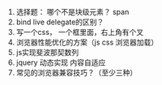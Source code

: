 1. 选择题： 哪个不是块级元素？ span
2. bind live delegate的区别？
3. 写一个css， 一个框里面，右上角有个叉
4. 浏览器性能优化的方案（js css 浏览器加载）
5. js实现斐波那契数列
6. jquery 动态实现 内容自适应
7. 常见的浏览器兼容技巧？（至少三种）
